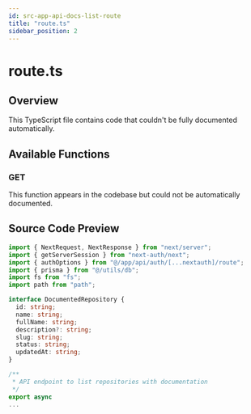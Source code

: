 ```yaml
---
id: src-app-api-docs-list-route
title: "route.ts"
sidebar_position: 2
---
```


# route.ts

## Overview

This TypeScript file contains code that couldn't be fully documented automatically.

## Available Functions

### GET

This function appears in the codebase but could not be automatically documented.



## Source Code Preview

```typescript
import { NextRequest, NextResponse } from "next/server";
import { getServerSession } from "next-auth/next";
import { authOptions } from "@/app/api/auth/[...nextauth]/route";
import { prisma } from "@/utils/db";
import fs from "fs";
import path from "path";

interface DocumentedRepository {
  id: string;
  name: string;
  fullName: string;
  description?: string;
  slug: string;
  status: string;
  updatedAt: string;
}

/**
 * API endpoint to list repositories with documentation
 */
export async 
...
```